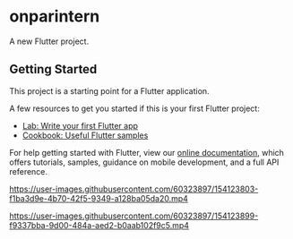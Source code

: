 # onparintern

A new Flutter project.

## Getting Started

This project is a starting point for a Flutter application.

A few resources to get you started if this is your first Flutter project:

- [Lab: Write your first Flutter app](https://flutter.dev/docs/get-started/codelab)
- [Cookbook: Useful Flutter samples](https://flutter.dev/docs/cookbook)

For help getting started with Flutter, view our
[online documentation](https://flutter.dev/docs), which offers tutorials,
samples, guidance on mobile development, and a full API reference.


https://user-images.githubusercontent.com/60323897/154123803-f1ba3d9e-4b70-42f5-9349-a128ba05da20.mp4



https://user-images.githubusercontent.com/60323897/154123899-f9337bba-9d00-484a-aed2-b0aab102f9c5.mp4

